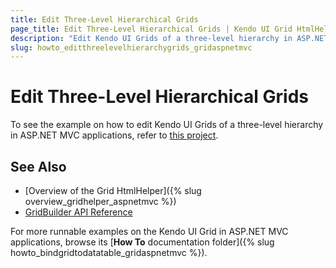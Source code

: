 ```yaml
---
title: Edit Three-Level Hierarchical Grids
page_title: Edit Three-Level Hierarchical Grids | Kendo UI Grid HtmlHelper
description: "Edit Kendo UI Grids of a three-level hierarchy in ASP.NET MVC applications."
slug: howto_editthreelevelhierarchygrids_gridaspnetmvc
---
```


# Edit Three-Level Hierarchical Grids

To see the example on how to edit Kendo UI Grids of a three-level hierarchy in ASP.NET MVC applications, refer to [this project](https://github.com/telerik/ui-for-aspnet-mvc-examples/tree/master/grid/ajax-3-level-hierarchy-editing).

## See Also

* [Overview of the Grid HtmlHelper]({% slug overview_gridhelper_aspnetmvc %})
* [GridBuilder API Reference](/api/Kendo.Mvc.UI.Fluent/AutoCompleteBuilder)

For more runnable examples on the Kendo UI Grid in ASP.NET MVC applications, browse its [**How To** documentation folder]({% slug howto_bindgridtodatatable_gridaspnetmvc %}).
